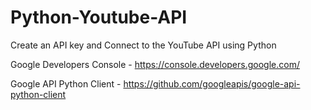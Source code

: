 # Python-Youtube-API
Create an API key and Connect to the YouTube API using Python

Google Developers Console - https://console.developers.google.com/


Google API Python Client - https://github.com/googleapis/google-api-python-client




